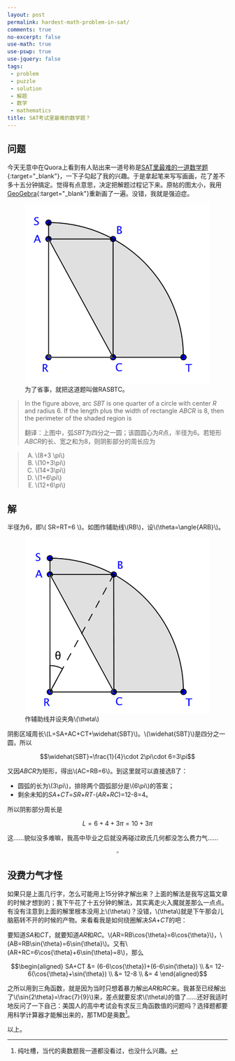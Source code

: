 ```yaml
---
layout: post
permalink: hardest-math-problem-in-sat/
comments: true
no-excerpt: false
use-math: true
use-pswp: true
use-jquery: false
tags:
 - problem
 - puzzle
 - solution
 - 解题
 - 数学
 - mathematics
title: SAT考试里最难的数学题？
---
```


## 问题

今天无意中在Quora上看到有人贴出来一道号称是[SAT里最难的一道数学题](http://www.quora.com/What-are-some-of-the-most-difficult-SAT-math-problems){:target="_blank"}，一下子勾起了我的兴趣。于是拿起笔来写写画画，花了差不多十五分钟搞定。觉得有点意思，决定把解题过程记下来。原帖的图太小，我用[GeoGebra](https://www.geogebra.org/){:target="_blank"}重新画了一遍。没错，我就是强迫症。

<div class="imgDisplay monod" style="max-width: 600px;" itemscope itemtype="http://schema.org/ImageGallery">
  <figure itemprop="associatedMedia" itemscope itemtype="http://schema.org/ImageObject">
  <a href="/assets/images/SAT-Problem-RASBTC-799x776.png" itemprop="contentUrl" data-size="799x776" >
  <img src="/assets/images/SAT-Problem-RASBTC-799x776.png" itemprop="thumbnail" 
    title="为了省事，就把这道题叫做RASBTC。" 
    alt="为了省事，就把这道题叫做RASBTC。" /></a>
  <figcaption itemprop="caption description">为了省事，就把这道题叫做RASBTC。</figcaption>
  </figure>
</div>


> In the figure above, arc *SBT* is one quarter of a circle with center *R* and radius 6. If the length plus the width of rectangle *ABCR* is 8, then the perimeter of the shaded region is
> 
> 翻译：上图中，弧*SBT*为四分之一圆；该圆圆心为*R*点，半径为6。若矩形*ABCR*的长、宽之和为8，则阴影部分的周长应为

<blockquote>
<ol type="A">
	<li>\(8+3 \pi\)</li>
	<li>\(10+3\pi\)</li>
	<li>\(14+3\pi\)</li>
	<li>\(1+6\pi\)</li>
	<li>\(12+6\pi\)</li>
</ol>
</blockquote>

<!--excerpt-->

## 解

半径为6，即\\( SR=RT=6 \\)。如图作辅助线\\(RB\\)，设\\(\theta=\angle{ARB}\\)。

<div class="imgDisplay monod" style="max-width: 600px;" itemscope itemtype="http://schema.org/ImageGallery">
  <figure itemprop="associatedMedia" itemscope itemtype="http://schema.org/ImageObject">
  <a href="/assets/images/SAT-Problem-RASBTC-solution-800x758.png" itemprop="contentUrl" data-size="800x758" >
  <img src="/assets/images/SAT-Problem-RASBTC-solution-800x758.png" itemprop="thumbnail" 
    title="作辅助线并设夹角theta" 
    alt="作辅助线并设夹角theta" /></a>
  <figcaption itemprop="caption description">作辅助线并设夹角\(\theta\)</figcaption>
  </figure>
</div>

阴影区域周长\\(L=SA+AC+CT+\widehat{SBT}\\)。\\(\widehat{SBT}\\)是四分之一圆，所以

$$\widehat{SBT}=\frac{1}{4}\cdot 2\pi\cdot 6=3\pi$$

又因*ABCR*为矩形，得出\\(AC=RB=6\\)。到这里就可以直接选B了：

- 圆弧的长为\\(3\pi\\)，排除两个圆弧部分是\\(6\pi\\)的答案；
- 剩余未知的*SA*+*CT*=*SR*+*RT*-(*AR*+*RC*)=12-8=4。

所以阴影部分周长是

$$L=6+4+3\pi=10+3\pi$$

这……貌似没多难嘛，我高中毕业之后就没再碰过欧氏几何都没怎么费力气……

$$\square$$

## 没费力气才怪

如果只是上面几行字，怎么可能用上15分钟才解出来？上面的解法是我写这篇文章的时候才想到的；我下午花了十五分钟的解法，其实离走火入魔就差那么一点点。有没有注意到上面的解里根本没用上\\(\theta\\)？没错，\\(\theta\\)就是下午那会儿脑筋转不开的时候的产物。来看看我是如何绕圈解决*SA*+*CT*的吧：

要知道*SA*和*CT*，就要知道*AR*和*RC*。\\(AR=RB\cos{\theta}=6\cos{\theta}\\)，\\(AB=RB\sin{\theta}=6\sin{\theta}\\)。又有\\(AR+RC=6\cos{\theta}+6\sin{\theta}=8\\)，那么

$$\begin{aligned}
  SA+CT &= (6-6\cos{\theta})+(6-6\sin{\theta}) \\
        &= 12-6(\cos{\theta}+\sin{\theta}) \\
        &= 12-8 \\
        &= 4
\end{aligned}$$

之所以用到三角函数，就是因为当时只想着暴力解出*AR*和*RC*来。我甚至已经解出了\\(\sin{2\theta}=\frac{7}{9}\\)来，差点就要反求\\(\theta\\)的值了……还好我适时地反问了一下自己：美国人的高中考试会有求反三角函数值的问题吗？选择题都要用科学计算器才能解出来的，那TMD是奥数[^aoshu]。

[^aoshu]: 纯吐槽，当代的奥数题我一道都没看过，也没什么兴趣。

以上。





